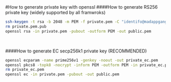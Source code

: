 &nbsp;

#How to generate private key with openssl
####How to generate RS256 private key (widely supported by all framwroks)
```sh
ssh-keygen -t rsa -b 2048 -m PEM -f private.pem -C "identifo@madappgang.com" -N ""
rm private.pem.pub
openssl rsa -in private.pem -pubout -outform PEM -out public.pem
```
&nbsp;

####How to generate EC secp256k1  private key (RECOMMENDED)
```sh
openssl ecparam -name prime256v1 -genkey -noout -out private_ec.pem
openssl pkcs8 -topk8 -nocrypt -inform PEM -outform PEM -in private_ec.pem -out private.pem
rm private_ec.pem
openssl ec -in private.pem -pubout -out public.pem
```
